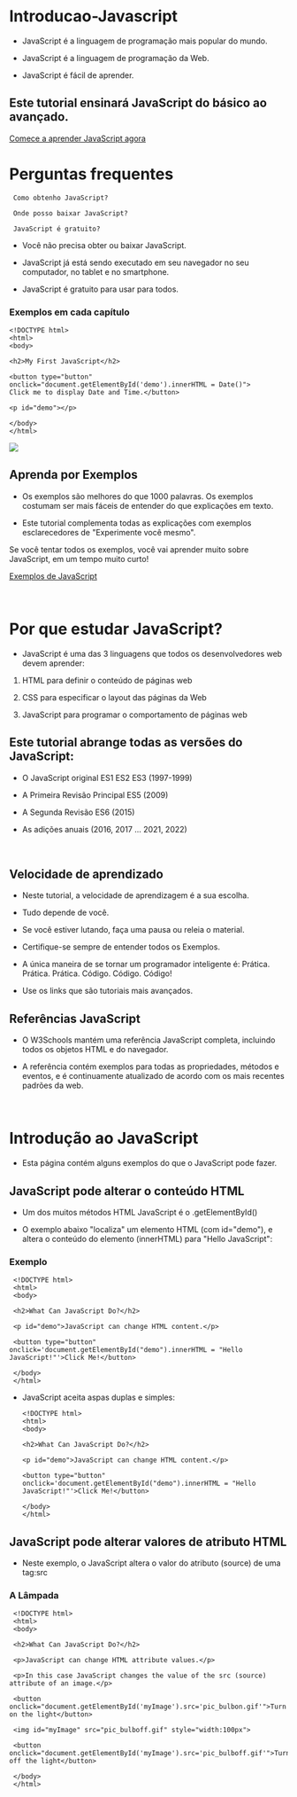 # Introducao-Javascript

- JavaScript é a linguagem de programação mais popular do mundo.

- JavaScript é a linguagem de programação da Web.

- JavaScript é fácil de aprender.

## Este tutorial ensinará JavaScript do básico ao avançado.

[Comece a aprender JavaScript agora](https://www.w3schools.com/js/js_intro.asp)

# Perguntas frequentes

     Como obtenho JavaScript?

     Onde posso baixar JavaScript?
    
     JavaScript é gratuito?

- Você não precisa obter ou baixar JavaScript.

- JavaScript já está sendo executado em seu navegador no seu computador, no tablet e no smartphone.

- JavaScript é gratuito para usar para todos.


### Exemplos em cada capítulo

    <!DOCTYPE html>
    <html>
    <body>
    
    <h2>My First JavaScript</h2>
    
    <button type="button"
    onclick="document.getElementById('demo').innerHTML = Date()">
    Click me to display Date and Time.</button>
    
    <p id="demo"></p>
    
    </body>
    </html> 


<img src="https://github.com/brunomunarolo/Tutorial-Javascript/assets/113137632/84d73fd2-45c4-418b-9e25-39ea6e66f328">

<br>

## Aprenda por Exemplos

- Os exemplos são melhores do que 1000 palavras. Os exemplos costumam ser mais fáceis de entender do que explicações em texto.

- Este tutorial complementa todas as explicações com exemplos esclarecedores de "Experimente você mesmo".

Se você tentar todos os exemplos, você vai aprender muito sobre JavaScript, em um tempo muito curto!

[Exemplos de JavaScript](https://www.w3schools.com/js/js_examples.asp)

<br>

# Por que estudar JavaScript?

- JavaScript é uma das 3 linguagens que todos os desenvolvedores web devem aprender:

1. HTML para definir o conteúdo de páginas web

2. CSS para especificar o layout das páginas da Web

3. JavaScript para programar o comportamento de páginas web

## Este tutorial abrange todas as versões do JavaScript:

- O JavaScript original ES1 ES2 ES3 (1997-1999)

- A Primeira Revisão Principal ES5 (2009)

- A Segunda Revisão ES6 (2015)

- As adições anuais (2016, 2017 ... 2021, 2022)

  <br>

## Velocidade de aprendizado

- Neste tutorial, a velocidade de aprendizagem é a sua escolha.

- Tudo depende de você.

- Se você estiver lutando, faça uma pausa ou releia o material.

- Certifique-se sempre de entender todos os Exemplos.

- A única maneira de se tornar um programador inteligente é: Prática. Prática. Prática. Código. Código. Código!

- Use os links que são tutoriais mais avançados.


## Referências JavaScript

- O W3Schools mantém uma referência JavaScript completa, incluindo todos os objetos HTML e do navegador.

- A referência contém exemplos para todas as propriedades, métodos e eventos, e é continuamente atualizado de acordo com os mais recentes padrões da web.

<br>

# Introdução ao JavaScript

- Esta página contém alguns exemplos do que o JavaScript pode fazer.

## JavaScript pode alterar o conteúdo HTML

- Um dos muitos métodos HTML JavaScript é o .getElementById()

- O exemplo abaixo "localiza" um elemento HTML (com id="demo"), e altera o conteúdo do elemento (innerHTML) para "Hello JavaScript":

### Exemplo

     <!DOCTYPE html>
     <html>
     <body>
     
     <h2>What Can JavaScript Do?</h2>
     
     <p id="demo">JavaScript can change HTML content.</p>
     
     <button type="button" onclick='document.getElementById("demo").innerHTML = "Hello JavaScript!"'>Click Me!</button>
     
     </body>
     </html>

- JavaScript aceita aspas duplas e simples:

      <!DOCTYPE html>
      <html>
      <body>
          
      <h2>What Can JavaScript Do?</h2>
          
      <p id="demo">JavaScript can change HTML content.</p>
          
      <button type="button" onclick='document.getElementById("demo").innerHTML = "Hello JavaScript!"'>Click Me!</button>

      </body>
      </html>

## JavaScript pode alterar valores de atributo HTML

- Neste exemplo, o JavaScript altera o valor do atributo (source) de uma tag:src<img>

### A Lâmpada

     <!DOCTYPE html>
     <html>
     <body>
     
     <h2>What Can JavaScript Do?</h2>
     
     <p>JavaScript can change HTML attribute values.</p>
     
     <p>In this case JavaScript changes the value of the src (source) attribute of an image.</p>
     
     <button onclick="document.getElementById('myImage').src='pic_bulbon.gif'">Turn on the light</button>
     
     <img id="myImage" src="pic_bulboff.gif" style="width:100px">
     
     <button onclick="document.getElementById('myImage').src='pic_bulboff.gif'">Turn off the light</button>
     
     </body>
     </html>



